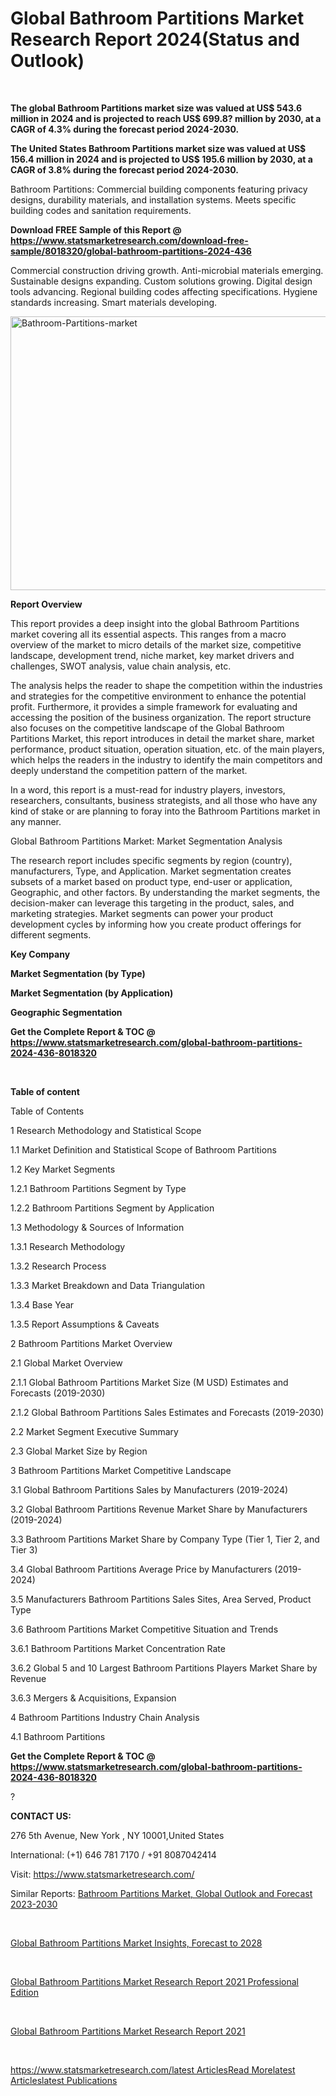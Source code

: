 <h1>Global Bathroom Partitions Market Research Report 2024(Status and Outlook)</h1><br/><p><strong>The global Bathroom Partitions market size was valued at US$ 543.6 million in 2024 and is projected to reach US$ 699.8? million by 2030, at a <strong>CAGR</strong> of 4.3% during the forecast period 2024-2030.</strong></p>
 
 
 
 <p><strong>The United States Bathroom Partitions market size was valued at US$ 156.4 million in 2024 and is projected to US$ 195.6 million by 2030, at a <strong>CAGR</strong> of 3.8% during the forecast period 2024-2030.</strong></p>
 
 
 
 <p>Bathroom Partitions: Commercial building components featuring privacy designs, durability materials, and installation systems. Meets specific building codes and sanitation requirements.</p>
 
 
 
 <p><strong>Download FREE Sample of this Report @ <a href="https://www.statsmarketresearch.com/download-free-sample/8018320/global-bathroom-partitions-2024-436">https://www.statsmarketresearch.com/download-free-sample/8018320/global-bathroom-partitions-2024-436</a></strong></p>
 
 
 
 <p>Commercial construction driving growth. Anti-microbial materials emerging. Sustainable designs expanding. Custom solutions growing. Digital design tools advancing. Regional building codes affecting specifications. Hygiene standards increasing. Smart materials developing.</p>
 
 
 
 <p><img alt="Bathroom-Partitions-market" src="https://www.grandresearchstore.com/assets/report-images/Bathroom_Partitions_market.png" style="width: 730px; height: 438px;" /></p>
 
 
 
 <p><strong>Report Overview</strong></p>
 
 
 
 <p>This report provides a deep insight into the global Bathroom Partitions market covering all its essential aspects. This ranges from a macro overview of the market to micro details of the market size, competitive landscape, development trend, niche market, key market drivers and challenges, SWOT analysis, value chain analysis, etc.</p>
 
 
 
 <p>The analysis helps the reader to shape the competition within the industries and strategies for the competitive environment to enhance the potential profit. Furthermore, it provides a simple framework for evaluating and accessing the position of the business organization. The report structure also focuses on the competitive landscape of the Global Bathroom Partitions Market, this report introduces in detail the market share, market performance, product situation, operation situation, etc. of the main players, which helps the readers in the industry to identify the main competitors and deeply understand the competition pattern of the market.</p>
 
 
 
 <p>In a word, this report is a must-read for industry players, investors, researchers, consultants, business strategists, and all those who have any kind of stake or are planning to foray into the Bathroom Partitions market in any manner.</p>
 
 
 
 <p>Global Bathroom Partitions Market: Market Segmentation Analysis</p>
 
 
 
 <p>The research report includes specific segments by region (country), manufacturers, Type, and Application. Market segmentation creates subsets of a market based on product type, end-user or application, Geographic, and other factors. By understanding the market segments, the decision-maker can leverage this targeting in the product, sales, and marketing strategies. Market segments can power your product development cycles by informing how you create product offerings for different segments.</p>
 
 
 
 <p><strong>Key Company</strong></p>
 
 
 
 <p><strong>Market Segmentation (by Type)</strong></p>
 
 
 
 <p><strong>Market Segmentation (<strong>by Application</strong>)</strong></p>
 
 
 
 <p><strong>Geographic Segmentation</strong></p>
 
 
 
 <div><b>Get the Complete Report & TOC @ <a href="https://www.statsmarketresearch.com/global-bathroom-partitions-2024-436-8018320">https://www.statsmarketresearch.com/global-bathroom-partitions-2024-436-8018320</a></b></div>
 
 
 
 <p><br />
 
 <b>Table of content</b></p>
 
 
 
 <p>Table of Contents<br />
 
 1 Research Methodology and Statistical Scope<br />
 
 1.1 Market Definition and Statistical Scope of Bathroom Partitions<br />
 
 1.2 Key Market Segments<br />
 
 1.2.1 Bathroom Partitions Segment by Type<br />
 
 1.2.2 Bathroom Partitions Segment by Application<br />
 
 1.3 Methodology & Sources of Information<br />
 
 1.3.1 Research Methodology<br />
 
 1.3.2 Research Process<br />
 
 1.3.3 Market Breakdown and Data Triangulation<br />
 
 1.3.4 Base Year<br />
 
 1.3.5 Report Assumptions & Caveats<br />
 
 2 Bathroom Partitions Market Overview<br />
 
 2.1 Global Market Overview<br />
 
 2.1.1 Global Bathroom Partitions Market Size (M USD) Estimates and Forecasts (2019-2030)<br />
 
 2.1.2 Global Bathroom Partitions Sales Estimates and Forecasts (2019-2030)<br />
 
 2.2 Market Segment Executive Summary<br />
 
 2.3 Global Market Size by Region<br />
 
 3 Bathroom Partitions Market Competitive Landscape<br />
 
 3.1 Global Bathroom Partitions Sales by Manufacturers (2019-2024)<br />
 
 3.2 Global Bathroom Partitions Revenue Market Share by Manufacturers (2019-2024)<br />
 
 3.3 Bathroom Partitions Market Share by Company Type (Tier 1, Tier 2, and Tier 3)<br />
 
 3.4 Global Bathroom Partitions Average Price by Manufacturers (2019-2024)<br />
 
 3.5 Manufacturers Bathroom Partitions Sales Sites, Area Served, Product Type<br />
 
 3.6 Bathroom Partitions Market Competitive Situation and Trends<br />
 
 3.6.1 Bathroom Partitions Market Concentration Rate<br />
 
 3.6.2 Global 5 and 10 Largest Bathroom Partitions Players Market Share by Revenue<br />
 
 3.6.3 Mergers & Acquisitions, Expansion<br />
 
 4 Bathroom Partitions Industry Chain Analysis<br />
 
 4.1 Bathroom Partitions</p>
 
 
 
 <div><b>Get the Complete Report & TOC @ <a href="https://www.statsmarketresearch.com/global-bathroom-partitions-2024-436-8018320">https://www.statsmarketresearch.com/global-bathroom-partitions-2024-436-8018320</a></b></div>
 
 
 
 <p>? </p>
 
 
 
 <p><b>CONTACT US:</b><br />
 
 276 5th Avenue, New York , NY 10001,United States<br />
 
 International: (+1) 646 781 7170 / +91 8087042414<br />
 
 Visit: <a href="https://www.statsmarketresearch.com/">https://www.statsmarketresearch.com/</a><br />
 
 Similar Reports: <a href="https://www.statsmarketresearch.com/global-bathroom-partitions-2024-436-8018320">Bathroom Partitions Market, Global Outlook and Forecast 2023-2030</a><br />
 
 <br />
 
 <a href="https://www.statsmarketresearch.com/global-bathroom-partitions-2024-436-8018320">Global Bathroom Partitions Market Insights, Forecast to 2028</a><br />
 
 <br />
 
 <a href="https://www.statsmarketresearch.com/global-bathroom-partitions-2024-436-8018320">Global Bathroom Partitions Market Research Report 2021 Professional Edition</a><br />
 
 <br />
 
 <a href="https://www.statsmarketresearch.com/global-bathroom-partitions-2024-436-8018320">Global Bathroom Partitions Market Research Report 2021</a><br />
 
 <br />
 
 <a href="https://gyeongbokgung.com">https://www.statsmarketresearch.com/</a><a href="https://hallyeomaritime.com">latest Articles</a><a href="https://jingwansa.com">Read More</a><a href="https://nguoiviet.jp/">latest Articles</a><a href="https://www.intelmarketresearch.com/">latest Publications</a></p>